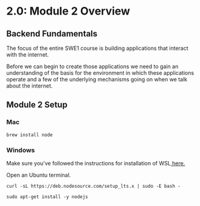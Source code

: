 # 2.0: Module 2 Overview

## **Backend Fundamentals**

The focus of the entire SWE1 course is building applications that interact with the internet.

Before we can begin to create those applications we need to gain an understanding of the basis for the environment in which these applications operate and a few of the underlying mechanisms going on when we talk about the internet.

## Module 2 Setup

### Mac

```text
brew install node
```

### Windows

Make sure you've followed the instructions for installation of WSL[ here.](../course-logistics/backend-setup.md#windows-subsystem-for-linux-wsl)

Open an Ubuntu terminal.

```text
curl -sL https://deb.nodesource.com/setup_lts.x | sudo -E bash -
```

```text
sudo apt-get install -y nodejs
```

